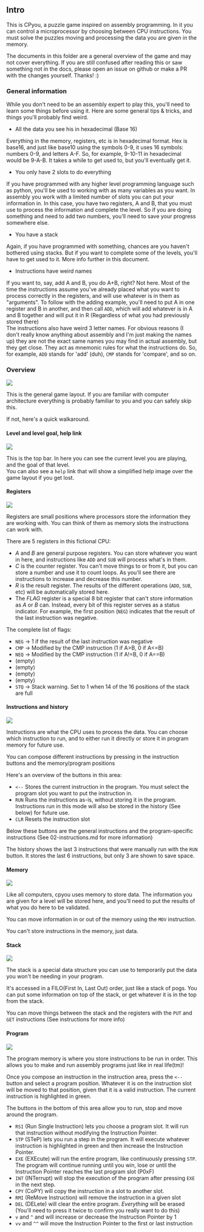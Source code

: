 ## Intro

This is CPyou, a puzzle game inspired on assembly programming. In it you can control a microprocessor by choosing between CPU instructions. You must solve the puzzles moving and processing the data you are given in the memory.

The documents in this folder are a general overview of the game and may not cover everything. If you are still confused after reading this or saw something not in the docs, please open an issue on github or make a PR with the changes yourself. Thanks! :)

### General information

While you don't need to be an assembly expert to play this, you'll need to learn some things before using it. Here are some general tips & tricks, and things you'll probably find weird.

* All the data you see his in hexadecimal (Base 16)

Everything in the memory, registers, etc is in hexadecimal format. Hex is base16, and just like base10 using the symbols 0-9, it uses 16 symbols: numbers 0-9, and letters A-F. So, for example, 9-10-11 in hexadecimal would be 9-A-B. It takes a while to get used to, but you'll eventually get it.

* You only have 2 slots to do everything

If you have programmed with any higher level programming language such as python, you'll be used to working with as many variables as you want. In assembly you work with a limited number of slots you can put your information in. In this case, you have two registers, A and B, that you must use to process the information and complete the level.
So if you are doing something and need to add two numbers, you'll need to save your progress somewhere else.

* You have a stack

Again, if you have programmed with something, chances are you haven't bothered using stacks. But if you want to complete some of the levels, you'll have to get used to it. More info further in this document.

* Instructions have weird names

If you want to, say, add A and B, you do A+B, right? Not here. Most of the time the instructions assume you've already placed what you want to process correctly in the registers, and will use whatever is in them as "arguments". To follow with the adding example, you'll need to put A in one register and B in another, and then call `ADD`, which will add whatever is in A and B together and will put it in R (Regardless of what you had previously stored there)  
The instructions also have weird 3 letter names. For obvious reasons (I don't really know anything about assembly and I'm just making the names up) they are not the exact same names you may find in actual assembly, but they get close. They act as mnemonic rules for what the instructions do. So, for example, `ADD` stands for 'add' (duh), `CMP` stands for 'compare', and so on.

### Overview

![](./img/general.png)

This is the general game layout. If you are familiar with computer architecture everything is probably familiar to you and you can safely skip this.

If not, here's a quick walkaround.

#### Level and level goal, help link

![](./img/top-bar.png)

This is the top bar. In here you can see the current level you are playing, and the goal of that level.  
You can also see a `help` link that will show a simplified help image over the game layout if you get lost.

#### Registers

![](./img/registers.png)

Registers are small positions where processors store the information they are working with. You can think of them as memory slots the instructions can work with.  

There are 5 registers in this fictional CPU:

* *A* and *B* are general purpose registers. You can store whatever you want in here, and instructions like `ADD` and `SUB` will process what's in them. 
* *C* is the counter register. You can't move things to or from it, but you can store a number and use it to count loops. As you'll see there are instructions to increase and decrease this number.
* *R* is the result register. The results of the different operations (`ADD`, `SUB`, etc) will be automatically stored here.
* The *FLAG* register is a special 8 bit register that can't store information as *A* or *B* can. Instead, every bit of this register serves as a status indicator. For example, the first position (`NEG`) indicates that the result of the last instruction was negative.

The complete list of flags:

* `NEG` -> 1 if the result of the last instruction was negative
* `CMP` -> Modified by the CMP instruction (1 if A>B, 0 if A<=B)
* `NEQ` -> Modified by the CMP instruction (1 if A!=B, 0 if A==B)
* (empty)
* (empty)
* (empty)
* (empty)
* `STQ` -> Stack warning. Set to 1 when 14 of the 16 positions of the stack are full

#### Instructions and history

![](./img/instructions.png)

Instructions are what the CPU uses to process the data. You can choose which instruction to run, and to either run it directly or store it in program memory for future use.  

You can compose different instructions by pressing in the instruction buttons and the memory/program positions

Here's an overview of the buttons in this area:

* `<--` Stores the current instruction in the program. You must select the program slot you want to put the instruction in.
* `RUN` Runs the instructions as-is, without storing it in the program. Instructions run in this mode will also be stored in the history (See below) for future use.
* `CLR` Resets the instruction slot

Below these buttons are the general instructions and the program-specific instructions (See 02-instructions.md for more information)

The history shows the last 3 instructions that were manually run with the `RUN` button. It stores the last 6 instructions, but only 3 are shown to save space.

#### Memory

![](./img/memory.png)

Like all computers, cpyou uses memory to store data. The information you are given for a level will be stored here, and you'll need to put the results of what you do here to be validated.

You can move information in or out of the memory using the `MOV` instruction.

You can't store instructions in the memory, just data.

#### Stack

![](./img/stack.png)

The stack is a special data structure you can use to temporarily put the data you won't be needing in your program.

It's accessed in a FILO(First In, Last Out) order, just like a stack of pogs. You can put some information on top of the stack, or get whatever it is in the top from the stack.

You can move things between the stack and the registers with the `PUT` and `GET` instructions (See instructions for more info)

#### Program

![](./img/program.png)

The program memory is where you store instructions to be run in order. This allows you to make and run assembly programs just like in real life(tm)!

Once you compose an instruction in the instruction area, press the `<--` button and select a program position. Whatever it is on the instruction slot will be moved to that position, given that it is a valid instruction. The current instruction is highlighted in green.

The buttons in the bottom of this area allow you to run, stop and move around the program.

* `RSI` (Run Single Instruction) lets you choose a program slot. It will run that instruction without modifying the Instruction Pointer.
* `STP` (STeP) lets you run a step in the program. It will execute whatever instruction is highlighted in green and then increase the Instruction Pointer.
* `EXE` (EXEcute) will run the entire program, like continuously pressing `STP`. The program will continue running until you win, lose or until the Instruction Pointer reaches the last program slot (P0xF)
* `INT` (INTerrupt) will stop the execution of the program after pressing `EXE` in the next step.
* `CPY` (CoPY) will copy the instruction in a slot to another slot.
* `RMI` (ReMove Instruction) will remove the instruction in a given slot
* `DEL` (DELete) will clear the entire program. *Everything* will be erased (You'll need to press it twice to confirm you really want to do this)
* `v` and `^` and  will increase or decrease the Instruction Pointer by 1
* `vv` and `^^` will move the Instruction Pointer to the first or last instruction
